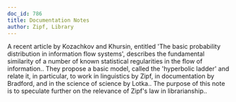 ```yaml
---
doc_id: 786
title: Documentation Notes
author: Zipf, Library
---
```


A recent article by Kozachkov and Khursin, entitled 'The basic probability
distribution in information flow systems', describes the fundamental similarity
of a number of known statistical regularities in the flow of information.. They
propose a basic model, called the 'hyperbolic ladder' and relate it, in 
particular, to work in linguistics by Zipf, in documentation by Bradford, and
in the science of science by Lotka.. The purpose of this note is to speculate 
further on the relevance of Zipf's law in librarianship..